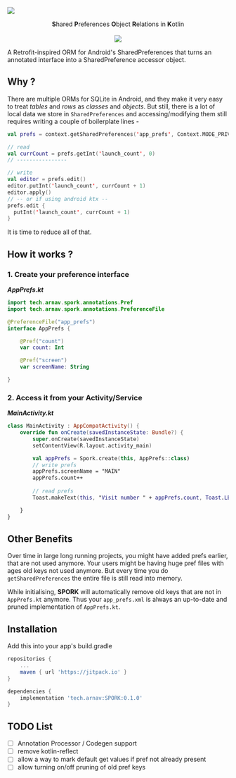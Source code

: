 ![](docs/spork.png)

<p align="center"> 
  <b>S</b>hared <b>P</b>references <b>O</b>bject <b>R</b>elations in <b>K</b>otlin 
  <br><br>
  <a href="https://jitpack.io/#tech.arnav/SPORK"><img src="https://jitpack.io/v/tech.arnav/SPORK.svg"></a>
</p>

A Retrofit-inspired ORM for Android's SharedPreferences that turns an annotated interface into a SharedPreference accessor object.

## Why ?

There are multiple ORMs for SQLite in Android, and they make it very easy to treat _tables_ and _rows_ as _classes_ and _objects_. But still, there is a lot of local data we store in `SharedPreferences` and accessing/modifying them still requires writing a  couple of boilerplate lines - 

```kt
val prefs = context.getSharedPreferences('app_prefs', Context.MODE_PRIVATE)

// read
val currCount = prefs.getInt('launch_count', 0) 
// ----------------

// write
val editor = prefs.edit()
editor.putInt('launch_count', currCount + 1) 
editor.apply()
// -- or if using android ktx -- 
prefs.edit {
  putInt('launch_count', currCount + 1)
}
```
It is time to reduce all of that. 

## How it works ?

### 1. Create your preference interface

_**AppPrefs.kt**_ 

```kt
import tech.arnav.spork.annotations.Pref
import tech.arnav.spork.annotations.PreferenceFile

@PreferenceFile("app_prefs")
interface AppPrefs {

    @Pref("count")
    var count: Int

    @Pref("screen")
    var screenName: String

}
```

### 2. Access it from your Activity/Service

_**MainActivity.kt**_

```kt
class MainActivity : AppCompatActivity() {
    override fun onCreate(savedInstanceState: Bundle?) {
        super.onCreate(savedInstanceState)
        setContentView(R.layout.activity_main)

        val appPrefs = Spork.create(this, AppPrefs::class)
        // write prefs
        appPrefs.screenName = "MAIN" 
        appPrefs.count++
        
        // read prefs
        Toast.makeText(this, "Visit number " + appPrefs.count, Toast.LENGTH_SHORT).show()

    }
}
```

## Other Benefits

Over time in large long running projects, you might have added prefs earlier, that are not used anymore. Your users might be having huge pref files with ages old keys not used anymore. But every time you do `getSharedPreferences` the entire file is still read into memory. 

While initialising, **SPORK** will automatically remove old keys that are not in `AppPrefs.kt` anymore. Thus your `app_prefs.xml` is always an up-to-date and pruned implementation of `AppPrefs.kt`.


## Installation 

Add this into your app's build.gradle 

```groovy
repositories {
    ...
    maven { url 'https://jitpack.io' }
}

dependencies {
    implementation 'tech.arnav:SPORK:0.1.0'
}

```

## TODO List

- [ ] Annotation Processor / Codegen support
- [ ] remove kotlin-reflect 
- [ ] allow a way to mark default get values if pref not already present
- [ ] allow turning on/off pruning of old pref keys 
